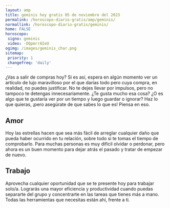 ```yaml
---
layout: amp
title: geminis hoy gratis 05 de noviembre del 2023 
permalink: /horoscopo-diario-gratis/amp/geminis/
normallink: /horoscopo-diario-gratis/geminis/
home: FALSE
horoscopo:
 signo: geminis
 video: -DQpmrrAIeU
ogimg: /images/geminis_char.png
sitemap:
 priority: 1
 changefreq: 'daily'
---
```



¿Vas a salir de compras hoy? Si es así, espera en algún momento ver un artículo de lujo maravilloso por el que darías todo pero cuya compra, en realidad, no puedes justificar. No te dejes llevar por impulsos, pero no tampoco te detengas innecesariamente. ¿Te gusta mucho esa cosa? ¿O es algo que te gustaría ver por un tiempo y luego guardar o ignorar? Haz lo que quieras, ¡pero asegúrate de que sabes lo que es! Piensa en eso.

## Amor

Hoy las estrellas hacen que sea más fácil de arreglar cualquier daño que pueda haber ocurrido en tu relación, sobre todo si te tomas el tiempo de comprobarlo. Para muchas personas es muy difícil olvidar o perdonar, pero ahora es un buen momento para dejar atrás el pasado y tratar de empezar de nuevo.

## Trabajo

Aprovecha cualquier oportunidad que se te presente hoy para trabajar solo/a. Lograrás una mayor eficiencia y productividad cuando puedas separarte del grupo y concentrarte en las tareas que tienes más a mano. Todas las herramientas que necesitas están ahí, frente a ti.